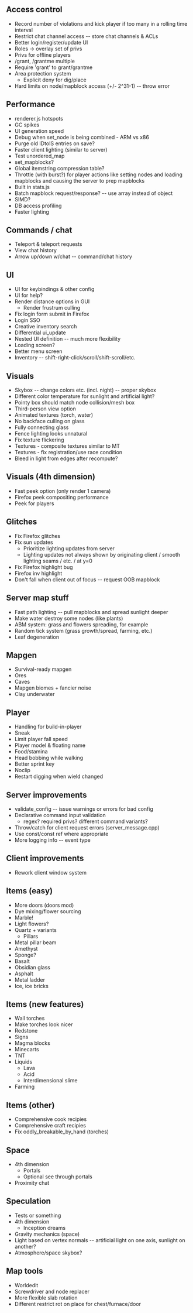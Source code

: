 ## Access control
* Record number of violations and kick player if too many in a rolling time interval
* Restrict chat channel access -- store chat channels & ACLs
* Better login/register/update UI
* Roles -> overlay set of privs
* Privs for offline players
* /grant, /grantme multiple
* Require 'grant' to grant/grantme
* Area protection system
  * Explicit deny for dig/place
* Hard limits on node/mapblock access (+/- 2^31-1) -- throw error

## Performance
* renderer.js hotspots
* GC spikes
* UI generation speed
* Debug when set_node is being combined - ARM vs x86
* Purge old IDtoIS entries on save?
* Faster client lighting (similar to server)
* Test unordered_map
* set_mapblock*s*?
* Global itemstring compression table?
* Throttle (with burst?) for player actions like setting nodes and loading mapblocks and causing the server to prep mapblocks
* Built in stats.js
* Batch mapblock request/response? -- use array instead of object
* SIMD?
* DB access profiling
* Faster lighting

## Commands / chat
* Teleport & teleport requests
* View chat history
* Arrow up/down w/chat -- command/chat history

## UI
* UI for keybindings & other config
* UI for help?
* Render distance options in GUI
  * Render frustrum culling
* Fix login form submit in Firefox
* Login SSO
* Creative inventory search
* Differential ui_update
* Nested UI definition -- much more flexibility
* Loading screen?
* Better menu screen
* Inventory -- shift-right-click/scroll/shift-scroll/etc.

## Visuals
* Skybox -- change colors etc. (incl. night) -- proper skybox
* Different color temperature for sunlight and artificial light?
* Pointy box should match node collision/mesh box
* Third-person view option
* Animated textures (torch, water)
* No backface culling on glass
* Fully connecting glass
* Fence lighting looks unnatural
* Fix texture flickering
* Textures - composite textures similar to MT
* Textures - fix registration/use race condition
* Bleed in light from edges after recompute?

## Visuals (4th dimension)
* Fast peek option (only render 1 camera)
* Firefox peek compositing performance
* Peek for players

## Glitches
* Fix Firefox glitches
* Fix sun updates
  * Prioritize lighting updates from server
  * Lighting updates not always shown by originating client /
    smooth lighting seams / etc. / at y=0
* Fix Firefox highlight bug
* Firefox inv highlight
* Don't fall when client out of focus -- request OOB mapblock

## Server map stuff
* Fast path lighting -- pull mapblocks and spread sunlight deeper
* Make water destroy some nodes (like plants)
* ABM system: grass and flowers spreading, for example
* Random tick system (grass growth/spread, farming, etc.)
* Leaf degeneration

## Mapgen
* Survival-ready mapgen
* Ores
* Caves
* Mapgen biomes + fancier noise
* Clay underwater

## Player
* Handling for build-in-player
* Sneak
* Limit player fall speed
* Player model & floating name
* Food/stamina
* Head bobbing while walking
* Better sprint key
* Noclip
* Restart digging when wield changed

## Server improvements
* validate_config -- issue warnings or errors for bad config
* Declarative command input validation
  * regex? required privs? different command variants?
* Throw/catch for client request errors (server_message.cpp)
* Use const/const ref where appropriate
* More logging info -- event type

## Client improvements
* Rework client window system

## Items (easy)
* More doors (doors mod)
* Dye mixing/flower sourcing
* Marble!
* Light flowers?
* Quartz + variants
  * Pillars
* Metal pillar beam
* Amethyst
* Sponge?
* Basalt
* Obsidian glass
* Asphalt
* Metal ladder
* Ice, ice bricks

## Items (new features)
* Wall torches
* Make torches look nicer
* Redstone
* Signs
* Magma blocks
* Minecarts
* TNT
* Liquids
  * Lava
  * Acid
  * Interdimensional slime
* Farming

## Items (other)
* Comprehensive cook recipies
* Comprehensive craft recipies
* Fix oddly_breakable_by_hand (torches)

## Space
* 4th dimension
  * Portals
  * Optional see through portals
* Proximity chat

## Speculation
* Tests or something
* 4th dimension
  * Inception dreams
* Gravity mechanics (space)
* Light based on vertex normals -- artificial light on one axis, sunlight on another?
* Atmosphere/space skybox?

## Map tools
* Worldedit
* Screwdriver and node replacer
* More flexible slab rotation
* Different restrict rot on place for chest/furnace/door
